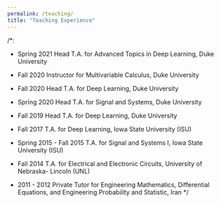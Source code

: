 ```yaml
---
permalink: /teaching/
title: "Teaching Experience"
---
```

/*:
- Spring 2021 Head T.A. for Advanced Topics in Deep Learning, Duke University

- Fall 2020 Instructor for Multivariable Calculus, Duke University

- Fall 2020 Head T.A. for Deep Learning, Duke University

- Spring 2020 Head T.A. for Signal and Systems, Duke University

- Fall 2019 Head T.A. for Deep Learning, Duke University

- Fall 2017 T.A. for Deep Learning, Iowa State University (ISU)

- Spring 2015 - Fall 2015 T.A. for Signal and Systems I, Iowa State University (ISU)

- Fall 2014 T.A. for Electrical and Electronic Circuits, University of Nebraska- Lincoln (UNL)

- 2011 - 2012 Private Tutor for Engineering Mathematics, Differential Equations, and Engineering Probability and Statistic, Iran
*/
